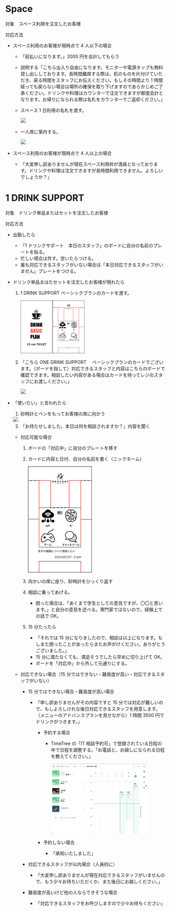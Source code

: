 # Space

対象　スペース利用を注文したお客様

対応方法

- スペース利用のお客様が現時点で 4 人以下の場合

  - 「前払いになります。」2000 円を会計してもらう
  - 説明する「こちら出入り自由になります。モニターや電源タップも無料貸し出ししております。長時間離席する際は、机のものを片付けていただき、戻る時間をスタッフにお伝えください。もしその時間より 1 時間経っても戻らない場合は場所の確保を取り下げますのであらかじめご了承ください。ドリンクや料理はカウンターで注文できますが都度会計となります。お帰りになられる際は名札をカウンターでご返却ください。」
  - スペース 1 日利用の名札を渡す。

    <img src="./image/space_1.png" width="200">

  - 一人席に案内する。

    <img src="./image/space_2.png" width="200">

- スペース利用のお客様が現時点で 4 人以上の場合

  - 「大変申し訳ありませんが現在スペース利用枠が満員となっております。ドリンクや料理は注文できますが長時間利用できません。よろしいでしょうか？」

# 1 DRINK SUPPORT

対象　ドリンク単品またはセットを注文したお客様

対応方法

- 出勤したら

  - 「1 ドリンクサポート　本日のスタッフ」のボードに自分の名前のプレートを貼る。
  - 忙しい場合は外す。空いたらつける。
  - 誰も対応できるスタッフがいない場合は「本日対応できるスタッフがいません」プレートをつける。

- ドリンク単品まはたセットを注文したお客様が現れたら

  1.  1 DRINK SUPPORT ベーシックプランのカードを渡す。

      <img src="./image/basic_1.png" width="100"><img src="./image/basic_2.png" width="100">

  2.  「こちら ONE DRINK SUPPORT 　ベーシックプランのカードでございます。（ボードを指して）対応できるスタッフと内容はこちらのボードで確認できます。相談したい内容がある場合はカードを持ってレジのスタッフにお渡しください。」

      <img src="./image/board.png" width="200">

- 「使いたい」と言われたら

  1. 砂時計とペンをもってお客様の席に向かう

    <img src="./image/timer.png" width="200">

  2. 「お待たせしました。本日は何を相談されますか？」内容を聞く

  - 対応可能な場合

    1.  ボードの「対応中」に自分のプレートを移す
    2.  カードに内容と日付、自分の名前を書く（ニックネーム）

        <img src="./image/basic_3.png" width="200">

    3.  向かいの席に座り、砂時計をひっくり返す
    4.  相談に乗ってあげる。

        - 困った場合は、「あくまで学生としての意見ですが、〇〇と思います。」と自分の意見を述べる。専門家ではないので、経験上での話で OK。

    5.  15 分たったら

        - 「それでは 15 分になりましたので、相談は以上になります。もしまた困ったことがあったらまたお声がけください。ありがとうございました。」
        - 15 分に満たなくても、満足そうでしたら早めに切り上げて OK。
        - ボードを「対応中」から外して元通りにする。

  - 対応できない場合（15 分ではできない・難易度が高い・対応できるスタッフがいない）

    - 15 分ではできない場合・難易度が高い場合

      - 「申し訳ありませんがその内容ですと 15 分では対応が難しいので、もしよろしけれな後日対応できるスタッフを用意します。（メニューのアドバンスプランを見せながら）1 時間 3500 円でドリンクがつきます。」

        - 予約する場合

          - TimeTree の「IT 相談予約可」で登録されている日程の中で日程を調整する。「お電話と、お越しになられる日程を教えてください。」

            <img src="./image/timetree.png" width="300">

        - 予約しない場合
          - 「承知いたしました」

    - 対応できるスタッフが以内場合（人員的に）

      - 「大変申し訳ありませんが現在対応できるスタッフがいませんので、もう少々お待ちいただくか、また後日にお越しください。」

    - 難易度が高いけど他の人ならできそうな場合
      - 「対応できるスタッフをお呼びしますので少々お待ちください」
